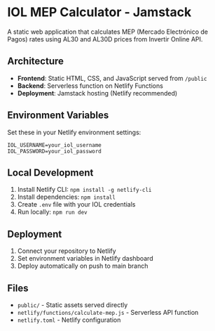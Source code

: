 # IOL MEP Calculator - Jamstack

A static web application that calculates MEP (Mercado Electrónico de Pagos) rates using AL30 and AL30D prices from Invertir Online API.

## Architecture

- **Frontend**: Static HTML, CSS, and JavaScript served from `/public`
- **Backend**: Serverless function on Netlify Functions
- **Deployment**: Jamstack hosting (Netlify recommended)

## Environment Variables

Set these in your Netlify environment settings:

```
IOL_USERNAME=your_iol_username
IOL_PASSWORD=your_iol_password
```

## Local Development

1. Install Netlify CLI: `npm install -g netlify-cli`
2. Install dependencies: `npm install`
3. Create `.env` file with your IOL credentials
4. Run locally: `npm run dev`

## Deployment

1. Connect your repository to Netlify
2. Set environment variables in Netlify dashboard
3. Deploy automatically on push to main branch

## Files

- `public/` - Static assets served directly
- `netlify/functions/calculate-mep.js` - Serverless API function
- `netlify.toml` - Netlify configuration